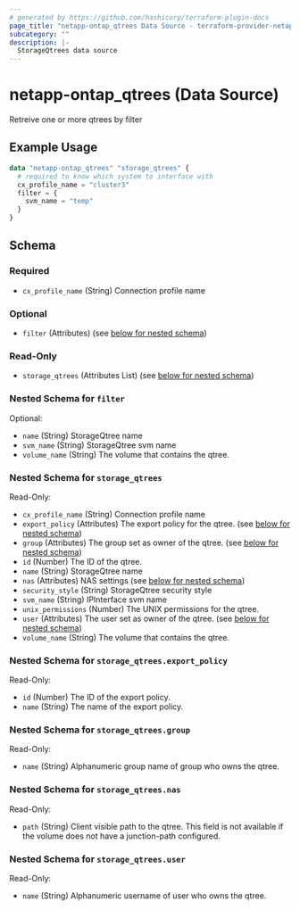 ```yaml
---
# generated by https://github.com/hashicorp/terraform-plugin-docs
page_title: "netapp-ontap_qtrees Data Source - terraform-provider-netapp-ontap"
subcategory: ""
description: |-
  StorageQtrees data source
---
```


# netapp-ontap_qtrees (Data Source)

Retreive one or more qtrees by filter

## Example Usage

```terraform
data "netapp-ontap_qtrees" "storage_qtrees" {
  # required to know which system to interface with
  cx_profile_name = "cluster3"
  filter = {
    svm_name = "temp"
  }
}
```

<!-- schema generated by tfplugindocs -->
## Schema

### Required

- `cx_profile_name` (String) Connection profile name

### Optional

- `filter` (Attributes) (see [below for nested schema](#nestedatt--filter))

### Read-Only

- `storage_qtrees` (Attributes List) (see [below for nested schema](#nestedatt--storage_qtrees))

<a id="nestedatt--filter"></a>
### Nested Schema for `filter`

Optional:

- `name` (String) StorageQtree name
- `svm_name` (String) StorageQtree svm name
- `volume_name` (String) The volume that contains the qtree.


<a id="nestedatt--storage_qtrees"></a>
### Nested Schema for `storage_qtrees`

Read-Only:

- `cx_profile_name` (String) Connection profile name
- `export_policy` (Attributes) The export policy for the qtree. (see [below for nested schema](#nestedatt--storage_qtrees--export_policy))
- `group` (Attributes) The group set as owner of the qtree. (see [below for nested schema](#nestedatt--storage_qtrees--group))
- `id` (Number) The ID of the qtree.
- `name` (String) StorageQtree name
- `nas` (Attributes) NAS settings (see [below for nested schema](#nestedatt--storage_qtrees--nas))
- `security_style` (String) StorageQtree security style
- `svm_name` (String) IPInterface svm name
- `unix_permissions` (Number) The UNIX permissions for the qtree.
- `user` (Attributes) The user set as owner of the qtree. (see [below for nested schema](#nestedatt--storage_qtrees--user))
- `volume_name` (String) The volume that contains the qtree.

<a id="nestedatt--storage_qtrees--export_policy"></a>
### Nested Schema for `storage_qtrees.export_policy`

Read-Only:

- `id` (Number) The ID of the export policy.
- `name` (String) The name of the export policy.


<a id="nestedatt--storage_qtrees--group"></a>
### Nested Schema for `storage_qtrees.group`

Read-Only:

- `name` (String) Alphanumeric group name of group who owns the qtree.


<a id="nestedatt--storage_qtrees--nas"></a>
### Nested Schema for `storage_qtrees.nas`

Read-Only:

- `path` (String) Client visible path to the qtree. This field is not available if the volume does not have a junction-path configured.


<a id="nestedatt--storage_qtrees--user"></a>
### Nested Schema for `storage_qtrees.user`

Read-Only:

- `name` (String) Alphanumeric username of user who owns the qtree.

